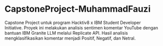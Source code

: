 # CapstoneProject-MuhammadFauzi
Capstone Project untuk program Hacktiv8 x IBM Student Developer Initiative. Proyek ini melakukan analisis sentimen komentar YouTube dengan bantuan IBM Granite LLM melalui Replicate API. Hasil analisis mengklasifikasikan komentar menjadi Positif, Negatif, dan Netral.
